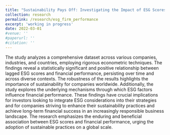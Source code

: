 ```yaml
---
title: "Sustainability Pays Off: Investigating the Impact of ESG Scores on Corporate Financial Performance Worldwide"
collection: research
permalink: /research/esg_firm_performance
excerpt: 'working in progress'
date: 2022-03-01
#venue: ''
#paperurl: ''
#citation: ''
---
```

The study analyzes a comprehensive dataset across various companies, industries, and countries, employing rigorous econometric techniques. The findings reveal a statistically significant and positive relationship between lagged ESG scores and financial performance, persisting over time and across diverse contexts. The robustness of the results highlights the importance of sustainability for companies worldwide. Additionally, the study explores the underlying mechanisms through which ESG factors influence financial performance. These findings have crucial implications for investors looking to integrate ESG considerations into their strategies and for companies striving to enhance their sustainability practices and achieve long-term financial success in an increasingly responsible business landscape. The research emphasizes the enduring and beneficial association between ESG scores and financial performance, urging the adoption of sustainable practices on a global scale.